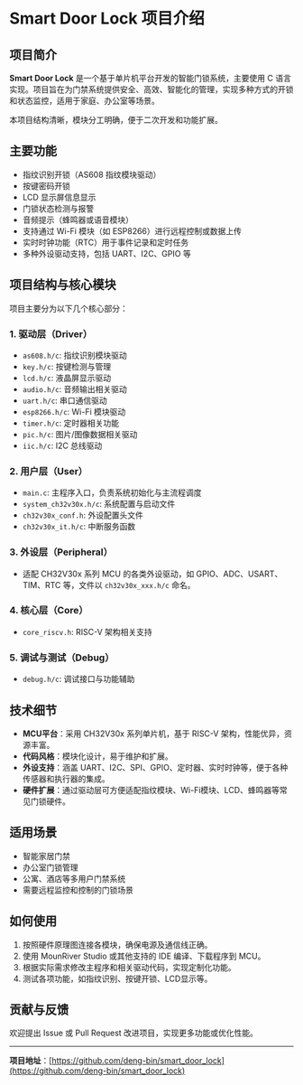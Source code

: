# Smart Door Lock 项目介绍

## 项目简介

**Smart Door Lock** 是一个基于单片机平台开发的智能门锁系统，主要使用 C 语言实现。项目旨在为门禁系统提供安全、高效、智能化的管理，实现多种方式的开锁和状态监控，适用于家庭、办公室等场景。

本项目结构清晰，模块分工明确，便于二次开发和功能扩展。

## 主要功能

- 指纹识别开锁（AS608 指纹模块驱动）
- 按键密码开锁
- LCD 显示屏信息显示
- 门锁状态检测与报警
- 音频提示（蜂鸣器或语音模块）
- 支持通过 Wi-Fi 模块（如 ESP8266）进行远程控制或数据上传
- 实时时钟功能（RTC）用于事件记录和定时任务
- 多种外设驱动支持，包括 UART、I2C、GPIO 等

## 项目结构与核心模块

项目主要分为以下几个核心部分：

### 1. 驱动层（Driver）

- `as608.h/c`: 指纹识别模块驱动
- `key.h/c`: 按键检测与管理
- `lcd.h/c`: 液晶屏显示驱动
- `audio.h/c`: 音频输出相关驱动
- `uart.h/c`: 串口通信驱动
- `esp8266.h/c`: Wi-Fi 模块驱动
- `timer.h/c`: 定时器相关功能
- `pic.h/c`: 图片/图像数据相关驱动
- `iic.h/c`: I2C 总线驱动

### 2. 用户层（User）

- `main.c`: 主程序入口，负责系统初始化与主流程调度
- `system_ch32v30x.h/c`: 系统配置与启动文件
- `ch32v30x_conf.h`: 外设配置头文件
- `ch32v30x_it.h/c`: 中断服务函数

### 3. 外设层（Peripheral）

- 适配 CH32V30x 系列 MCU 的各类外设驱动，如 GPIO、ADC、USART、TIM、RTC 等，文件以 `ch32v30x_xxx.h/c` 命名。

### 4. 核心层（Core）

- `core_riscv.h`: RISC-V 架构相关支持

### 5. 调试与测试（Debug）

- `debug.h/c`: 调试接口与功能辅助

## 技术细节

- **MCU平台**：采用 CH32V30x 系列单片机，基于 RISC-V 架构，性能优异，资源丰富。
- **代码风格**：模块化设计，易于维护和扩展。
- **外设支持**：涵盖 UART、I2C、SPI、GPIO、定时器、实时时钟等，便于各种传感器和执行器的集成。
- **硬件扩展**：通过驱动层可方便适配指纹模块、Wi-Fi模块、LCD、蜂鸣器等常见门锁硬件。

## 适用场景

- 智能家居门禁
- 办公室门锁管理
- 公寓、酒店等多用户门禁系统
- 需要远程监控和控制的门锁场景

## 如何使用

1. 按照硬件原理图连接各模块，确保电源及通信线正确。
2. 使用 MounRiver Studio 或其他支持的 IDE 编译、下载程序到 MCU。
3. 根据实际需求修改主程序和相关驱动代码，实现定制化功能。
4. 测试各项功能，如指纹识别、按键开锁、LCD显示等。

## 贡献与反馈

欢迎提出 Issue 或 Pull Request 改进项目，实现更多功能或优化性能。

---

**项目地址**：[https://github.com/deng-bin/smart_door_lock](https://github.com/deng-bin/smart_door_lock)
